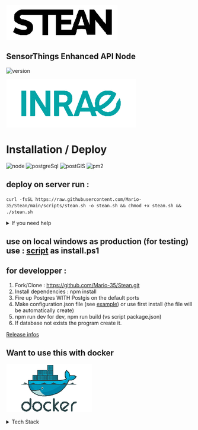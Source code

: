 ![Logo](https://raw.githubusercontent.com/Mario-35/Stean/main/assets/images/logo.png "Logo")

## SensorThings Enhanced API Node

![version](https://img.shields.io/badge/version-0.9.0-red)


![Inrae](https://raw.githubusercontent.com/Mario-35/Stean/main/assets/images/inrae.png "Inrae")


# Installation / Deploy

![node](https://img.shields.io/badge/NodeJs-%20>16-blue)
![postgreSql](https://img.shields.io/badge/PostgreSQL-%20>14-blue)
![postGIS](https://img.shields.io/badge/postGIS-%20>3-blue)
![pm2](https://img.shields.io/badge/pm2-%20>5-blue "")

## deploy on server run :

```curl -fsSL https://raw.githubusercontent.com/Mario-35/Stean/main/scripts/stean.sh -o stean.sh && chmod +x stean.sh && ./stean.sh```

<details>
    <summary>If you need help</summary>
    The menu differs depending on the progress of the installation but the header and footer of the menu display certain states:

![steanSh](https://raw.githubusercontent.com/Mario-35/Stean/main/assets/images/steanSh.jpg "steanSh")

- Path: the installation path of the API
- The version of stean installed
- The state of stean (RUN or STOP)
- At the bottom of the menu the version of node and postgresSql
- Quit to exit installation script
- "Indicate path" or "Change path" : indicates the installation path of the api
- "Check postGis" : test the existence and the version of postGis
- "Install all" : Install stean after check if nodeJs, Postgres and pm2 are installed
    
    After install the best way is to run api with the url : "http://localhost:8029" or with url show by the menu and go to the first start whrere you can test connection and create a service.

    ![firstStart](https://raw.githubusercontent.com/Mario-35/Stean/main/assets/images/firstStart.jpg "firstStart")

    the other way is to create your own configuration.json file with that structure :

```json
{
    // admin must be in configuration file
    "admin": {
        "name": "admin",
        "ports": {
            "http": 8029, // http port
            "tcp": 9000, // tcp port for mqtt
            "ws": 1883 // web socket
        },
        // postgresSql Connection // with admin rights (create database rights and user ...)
        "pg": {
            "host": "localhost",
            "port": 5432,
            "user": "postgres",
            "password": "password", // ADMIN password (with rights to create DB)
            "database": "postgres",
            "retry": 2
        }
    },
    "myService": { // service name        
        "name": "myService", // name of the service SAME as key name
        "port": 8037, // not used
        // postgresSql Connection 
        "pg": {
            "host": "localhost",
            "port": 5432,
            "user": "myname", // user to create
            "password": "myPass",
            //  name of the database (if not exit a blank database will be create)
            "database": "myservice",
            "retry": 2
        },
        "apiVersion": "1.1", // model version 1.0 ou 1.1
        "date_format": "DD/MM/YYYY hh:mi:ss", // date format in jsons
        "nb_page": 200, // pagination number by page
        // list of alias name
        "alias": [
            ""
        ],
        // etensions of the service
        "extensions": [
            "base", // SensorThings core
            "multiDatastream", // SensorThings Multidatastream Extension
            "lora", // Lora Extension
            "logs", // Logs Extension
            "users" // Users Extension
        ],
        "options": [
            "highPrecision", // float8 will be used instead of float4
            "canDrop", // database can be destroy (usefull in testing phose)
            "stripNull",  // null value are not visible,
            "forceHttps" // force api to add s to http of this service,
        ]
    }
}
```

- "Back to previous" : If a backup is present install it instead of actual installed stean
- "Create / Recreate run script" : create run.sh with all parameters
- "Run / Stop stean" : run or stop API

</details>



## use on local windows as production (for testing) use :  [script](https://raw.githubusercontent.com/Mario-35/Stean/main/scripts/install.ps1) as install.ps1

## for developper : 

1. Fork/Clone : <https://github.com/Mario-35/Stean.git>
2. Install dependencies : npm install
3. Fire up Postgres WITH Postgis on the default ports
4. Make configuration.json file (see [example](https://github.com/Mario-35/Stean/blob/main/src/server/configuration/example.md))
or use first install (the file will be automatically create)
5. npm run dev for dev, npm run build (vs script package.json)
6. If database not exists the program create it.

[Release infos](https://github.com/Mario-35/Stean/blob/main/realease.md)

## Want to use this with docker

![Docker](https://raw.githubusercontent.com/Mario-35/Stean/main/assets/images/logo-docker.png "Docker")

<details>
    <summary>Tech Stack</summary>

The project run under nodeJS.

![Nodejs](https://raw.githubusercontent.com/Mario-35/Stean/main/assets/images/nodejs.png "Nodejs")

![TypeScript](https://raw.githubusercontent.com/Mario-35/Stean/main/assets/images/ts.png "TypeScript") ![Javascript](https://raw.githubusercontent.com/Mario-35/Stean/main/assets/images/js.png "Javascript")


![HTML JS CSS](https://raw.githubusercontent.com/Mario-35/Stean/main/assets/images/html.png "HTML JS CSS")

## Directory Structure

```js
📦src
 ┣ 📂server // API Server
 ┃ ┣ 📂authentication // authentication and tokens
 ┃ ┣ 📂configuration // Configuration Server
 ┃ ┃ ┣ 📜.key // crypt Key
 ┃ ┃ ┗ 📜 configuration.json // configuration file
 ┃ ┣ 📂db
 ┃ ┃ ┣ 📂createDb // datas to create blank Database
 ┃ ┃ ┣ 📂dataAccess
 ┃ ┃ ┣ 📂entities // SensorThings entities
 ┃ ┃ ┣ 📂helpers 
 ┃ ┃ ┣ 📂monitoring 
 ┃ ┃ ┣ 📂queries
 ┃ ┃ ┗ 📜constants.ts // Constants for DB
 ┃ ┣ 📂enums // Enums datas
 ┃ ┣ 📂helpers // Application helpers
 ┃ ┣ 📂log // Logs tools
 ┃ ┣ 📂lora // loras functions
 ┃ ┣ 📂messages //all messages of the api
 ┃ ┣ 📂models //model descriptor
 ┃ ┣ 📂odata // Odata decoder
 ┃ ┃ ┣ 📂parser // Odata parser
 ┃ ┃ ┗ 📂visitor //  Odata decoder process
 ┃ ┃   ┣📂builder //  Odata builder process
 ┃ ┃   ┣📂helper  //  Odata helpers
 ┃ ┃   ┗📂pg  //  Odata postgres visitor
 ┃ ┣ 📂routes // routes API
 ┃ ┃ ┗ 📂helper // routes helpers
 ┃ ┃   ┣ 📜protected.ts // protected routes
 ┃ ┃   ┗ 📜unProtected.ts // open routes
 ┃ ┣ 📂types // data types
 ┃ ┣ 📂views // generated view
 ┃ ┃ ┣ 📂clas // class files
 ┃ ┃ ┣ 📂css
 ┃ ┃ ┣ 📂helpers // views helpers
 ┃ ┃ ┣ 📂html 
 ┃ ┃ ┗ 📂js
 ┃ ┣ 📜constants.ts // App constants
 ┃ ┗ 📜index.ts // starting file
 ┣ 📂template // ApiDoc template
 ┣ 📂test
 ┃ ┣ 📂integration // Tests
 ┃ ┃ ┗ 📂files // files For importation tests
 ┃ ┣ 📜apidoc.json // Apidoc configuration
 ┃ ┗ 📜dbTest.ts // DB test connection
 ┗ 📜build.js // js file for building app
```


- [Node.js](https://nodejs.org/) `v18.15.0`
- [PostgreSQL](https://www.postgresql.org/)
- [Postgres.js](https://github.com/porsager/postgres)
- [json2csv](https://mircozeiss.com/json2csv/)
- [busboy](https://github.com/mscdex/busboy)
- [jsonwebtoken](https://github.com/auth0/node-jsonwebtoken)
- [exceljs](https://github.com/exceljs/exceljs)
- [ssh2](https://github.com/mscdex/ssh2)

---

- [koa](https://koajs.com/)
- [koa-bodyparser](https://github.com/koajs/bodyparser)
- [koa-bodyparser](https://github.com/koajs/cors)
- [koa-compress](https://github.com/koajs/compress)
- [koa-html-minifier](https://github.com/koajs/html-minifier)
- [koa-json](https://github.com/koajs/json)
- [koa-helmet](https://github.com/venables/koa-helmet)
- [koa-logger](https://github.com/koajs/logger)
- [koa-router](https://github.com/koajs/router)
- [koa-session](https://github.com/koajs/session)
- [koa-passport](https://github.com/rkusa/koa-passport)
- [koa-static](https://github.com/koajs/static)
- [koa-favicon](https://github.com/koajs/favicon)
- [@koa/cors](https://github.com/koajs/cors)
- [passport-local](https://github.com/jaredhanson/passport-local)

</details>